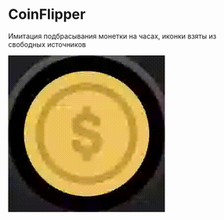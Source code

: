 # CoinFlipper

Имитация подбрасывания монетки на часах, иконки взяты из свободных источников

![Image of Coin](untitled.gif)
